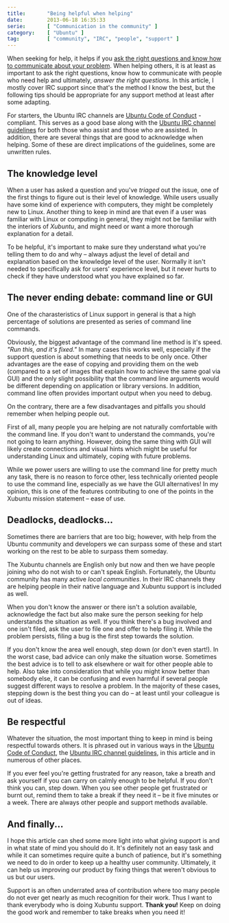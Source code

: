 ```yaml
---
title:       "Being helpful when helping"
date:        2013-06-18 16:35:33
serie:       [ "Communication in the community" ]
category:    [ "Ubuntu" ]
tag:         [ "community", "IRC", "people", "support" ]
---
```


When seeking for help, it helps if you [ask the right questions and know how to communicate about your problem](http://xubuntu.org/news/quickship/). When helping others, it is at least as important to ask the right questions, know how to communicate with people who need help and ultimately, *answer the right questions*. In this article, I mostly cover IRC support since that's the method I know the best, but the following tips should be appropriate for any support method at least after some adapting.

For starters, the Ubuntu IRC channels are [Ubuntu Code of Conduct](http://www.ubuntu.com/project/about-ubuntu/conduct) -compliant. This serves as a good base along with the [Ubuntu IRC channel guidelines](https://wiki.ubuntu.com/IRC/Guidelines) for both those who assist and those who are assisted. In addition, there are several things that are good to acknowledge when helping. Some of these are direct implications of the guidelines, some are unwritten rules.

The knowledge level
-------------------

When a user has asked a question and you've *triaged* out the issue, one of the first things to figure out is their level of knowledge. While users usually have some kind of experience with computers, they might be completely new to Linux. Another thing to keep in mind are that even if a user was familiar with Linux or computing in general, they might not be familiar with the interiors of *Xubuntu*, and might need or want a more thorough explanation for a detail.

To be helpful, it's important to make sure they understand what you're telling them to do and why – always adjust the level of detail and explanation based on the knowledge level of the user. Normally it isn't needed to specifically ask for users' experience level, but it never hurts to check if they have understood what you have explained so far.

The never ending debate: command line or GUI
--------------------------------------------

One of the charasteristics of Linux support in general is that a high percentage of solutions are presented as series of command line commands.

Obviously, the biggest advantage of the command line method is it's speed. *"Run this, and it's fixed."* In many cases this works well, especially if the support question is about something that needs to be only once. Other advantages are the ease of copying and providing them on the web (compared to a set of images that explain how to achieve the same goal via GUI) and the only slight possibility that the command line arguments would be different depending on application or library versions. In addition, command line often provides important output when you need to debug.

On the contrary, there are a few disadvantages and pitfalls you should remember when helping people out.

First of all, many people you are helping are not naturally comfortable with the command line. If you don't want to understand the commands, you're not going to learn anything. However, doing the same thing with GUI will likely create connections and visual hints which might be useful for understanding Linux and ultimately, coping with future problems.

While we power users are willing to use the command line for pretty much any task, there is no reason to force other, less technically oriented people to use the command line, especially as we have the GUI alternatives! In my opinion, this is one of the features contributing to one of the points in the Xubuntu mission statement – ease of use.

Deadlocks, deadlocks...
-----------------------

Sometimes there are barriers that are too big; however, with help from the Ubuntu community and developers we can surpass some of these and start working on the rest to be able to surpass them someday.

The Xubuntu channels are English only but now and then we have people joining who do not wish to or can't speak English. Fortunately, the Ubuntu community has many active *local communities*. In their IRC channels they are helping people in their native language and Xubuntu support is included as well.

When you don't know the answer or there isn't a solution available, acknowledge the fact but also make sure the person seeking for help understands the situation as well. If you think there's a bug involved and one isn't filed, ask the user to file one and offer to help filing it. While the problem persists, filing a bug is the first step towards the solution.

If you don't know the area well enough, step down (or don't even start!). In the worst case, bad advice can only make the situation worse. Sometimes the best advice is to tell to ask elsewhere or wait for other people able to help. Also take into consideration that while you might know better than somebody else, it can be confusing and even harmful if several people suggest different ways to resolve a problem. In the majority of these cases, stepping down is the best thing you can do – at least until your colleague is out of ideas.

Be respectful
-------------

Whatever the situation, the most important thing to keep in mind is being respectful towards others. It is phrased out in various ways in the [Ubuntu Code of Conduct](http://www.ubuntu.com/about/about-ubuntu/conduct), the [Ubuntu IRC channel guidelines](https://wiki.ubuntu.com/IRC/Guidelines), in this article and in numerous of other places.

If you ever feel you're getting frustrated for any reason, take a breath and ask yourself if you can carry on calmly enough to be helpful. If you don't think you can, step down. When you see other people get frustrated or burnt out, remind them to take a break if they need it – be it five minutes or a week. There are always other people and support methods available.

And finally...
--------------

I hope this article can shed some more light into what giving support is and in what state of mind you should do it. It's definitely not an easy task and while it can sometimes require quite a bunch of patience, but it's something we need to do in order to keep up a healthy user community. Ultimately, it can help us improving our product by fixing things that weren't obvious to us but our users.

Support is an often underrated area of contribution where too many people do not ever get nearly as much recognition for their work. Thus I want to thank everybody who is doing Xubuntu support. **Thank you!** Keep on doing the good work and remember to take breaks when you need it!
